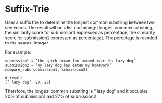 # Suffix-Trie
Uses a suffix trie to determine the longest common substring between two sentences. The result will be
a list containing: [longest common substring, the similarity score for submission1 expressed as percentage, 
                    the similarity score for submission2 expressed as percentage].
The percetage is rounded to the nearest integer

For example:
```
submission1 = ’the quick brown fox jumped over the lazy dog’ 
submission2 = ’my lazy dog has eaten my homework’
compare_subs(submission1, submission2) 

# result
[’ lazy dog’, 20, 27]
```
Therefore, the longest common substring is " lazy dog" and it occupies 20% of submission1 and 27% of submission2
